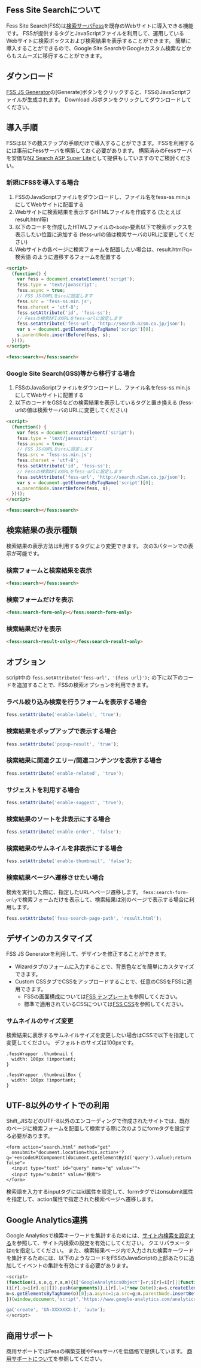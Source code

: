 ## Fess Site Searchについて

Fess Site Search(FSS)は[検索サーバFess](http://fess.codelibs.org/ja/)を既存のWebサイトに導入できる機能です。
FSSが提供するタグとJavaScriptファイルを利用して、運用しているWebサイトに検索ボックスおよび検索結果を表示することができます。
簡単に導入することができるので、Google Site SearchやGoogleカスタム検索などからもスムーズに移行することができます。

## ダウンロード

[FSS JS Generator](/generator)の[Generate]ボタンをクリックすると、FSSのJavaScriptファイルが生成されます。
Download JSボタンをクリックしてダウンロードしてください。

## 導入手順

FSSは以下の数ステップの手順だけで導入することができます。
FSSを利用するには事前にFessサーバを構築しておく必要があります。
構築済みのFessサーバを安価な[N2 Search ASP Super Lite](http://www.n2sm.net/services/n2search-asp-lite.html)として提供もしていますのでご検討ください。

### 新規にFSSを導入する場合

1. FSSのJavaScriptファイルをダウンロードし、ファイル名をfess-ss.min.jsにしてWebサイトに配置する
1. Webサイトに検索結果を表示するHTMLファイルを作成する (たとえばresult.html等)
1. 以下のコードを作成したHTMLファイルの`<body>`要素以下で検索ボックスを表示したい位置に追加する (fess-urlの値は検索サーバのURLに変更してください)
1. Webサイトの各ページに検索フォームを配置したい場合は、result.html?q=検索語 のように遷移するフォームを配置する

```html
<script>
  (function() {
    var fess = document.createElement('script');
    fess.type = 'text/javascript';
    fess.async = true;
    // FSS JSのURLをsrcに設定します
    fess.src = 'fess-ss.min.js';
    fess.charset = 'utf-8';
    fess.setAttribute('id', 'fess-ss');
    // Fessの検索APIのURLをfess-urlに設定します
    fess.setAttribute('fess-url', 'http://search.n2sm.co.jp/json');
    var s = document.getElementsByTagName('script')[0];
    s.parentNode.insertBefore(fess, s);
  })();
</script>

<fess:search></fess:search>
```

### Google Site Search(GSS)等から移行する場合

1. FSSのJavaScriptファイルをダウンロードし、ファイル名をfess-ss.min.jsにしてWebサイトに配置する
1. 以下のコードをGSSなどの検索結果を表示しているタグと置き換える (fess-urlの値は検索サーバのURLに変更してください)

```html
<script>
  (function() {
    var fess = document.createElement('script');
    fess.type = 'text/javascript';
    fess.async = true;
    // FSS JSのURLをsrcに設定します
    fess.src = 'fess-ss.min.js';
    fess.charset = 'utf-8';
    fess.setAttribute('id', 'fess-ss');
    // Fessの検索APIのURLをfess-urlに設定します
    fess.setAttribute('fess-url', 'http://search.n2sm.co.jp/json');
    var s = document.getElementsByTagName('script')[0];
    s.parentNode.insertBefore(fess, s);
  })();
</script>

<fess:search></fess:search>
```

## 検索結果の表示種類

検索結果の表示方法は利用するタグにより変更できます。
次の3パターンでの表示が可能です。

### 検索フォームと検索結果を表示
```html
<fess:search></fess:search>
```

### 検索フォームだけを表示
```html
<fess:search-form-only></fess:search-form-only>
```

### 検索結果だけを表示
```html
<fess:search-result-only></fess:search-result-only>
```

## オプション

script中の `fess.setAttribute('fess-url', '{fess url}');` の下に以下のコードを追加することで、FSSの検索オプションを利用できます。

### ラベル絞り込み検索を行うフォームを表示する場合
```javascript
fess.setAttribute('enable-labels', 'true');
```

### 検索結果をポップアップで表示する場合
```javascript
fess.setAttribute('popup-result', 'true');
```

### 検索結果に関連クエリー/関連コンテンツを表示する場合
```javascript
fess.setAttribute('enable-related', 'true');
```

### サジェストを利用する場合
```javascript
fess.setAttribute('enable-suggest', 'true');
```

### 検索結果のソートを非表示にする場合
```javascript
fess.setAttribute('enable-order', 'false');
```

### 検索結果のサムネイルを非表示にする場合
```javascript
fess.setAttribute('enable-thumbnail', 'false');
```
### 検索結果ページへ遷移させたい場合
検索を実行した際に、指定したURLへページ遷移します。
`fess:search-form-only`で検索フォームだけを表示して、検索結果は別のページで表示する場合に利用します。
```javascript
fess.setAttribute('fess-search-page-path', 'result.html');
```

## デザインのカスタマイズ

FSS JS Generatorを利用して、デザインを修正することができます。

* Wizardタブのフォームに入力することで、背景色などを簡単にカスタマイズできます。
* Custom CSSタブでCSSをアップロードすることで、任意のCSSをFSSに適用できます。
    * FSSの画面構成については[FSS テンプレート](https://github.com/codelibs/fess-site-search/tree/master/fss/11.4/src/templates)を参照してください。
    * 標準で適用されているCSSについては[FSS CSS](https://github.com/codelibs/fess-site-search/tree/master/fss/11.4/src/css)を参照してください。

### サムネイルのサイズ変更

検索結果に表示するサムネイルサイズを変更したい場合はCSSで以下を指定して変更してください。
デフォルトのサイズは100pxです。

```
.fessWrapper .thumbnail {
  width: 100px !important;
}

.fessWrapper .thumbnailBox {
  width: 100px !important;
}
```

## UTF-8以外のサイトでの利用

Shift\_JISなどのUTF-8以外のエンコーディングで作成されたサイトでは、既存のページに検索フォームを配置して検索する際に次のようにformタグを設定する必要があります。

```
<form action="search.html" method="get"
  onsubmit="document.location=this.action+'?q='+encodeURIComponent(document.getElementById('query').value);return false">
  <input type="text" id="query" name="q" value="">
  <input type="submit" value="検索">
</form>
```

検索語を入力するinputタグにはid属性を設定して、formタグではonsubmit属性を指定して、action属性で指定された検索ページへ遷移します。


## Google Analytics連携

Google Analyticsで検索キーワードを集計するためには、[サイト内検索を設定する](https://support.google.com/analytics/answer/1012264)を参照して、サイト内検索の設定を有効にしてください。
クエリパラメータはqを指定してください。
また、検索結果ページ内で入力された検索キーワードを集計するためには、以下のようなコードをFSSのJavaScriptの上部あたりに追加してイベントの集計を有効にする必要があります。
```javascript
<script>
(function(i,s,o,g,r,a,m){i['GoogleAnalyticsObject']=r;i[r]=i[r]||function(){
(i[r].q=i[r].q||[]).push(arguments)},i[r].l=1*new Date();a=s.createElement(o),
m=s.getElementsByTagName(o)[0];a.async=1;a.src=g;m.parentNode.insertBefore(a,m)
})(window,document,'script','https://www.google-analytics.com/analytics.js','ga');

ga('create', 'UA-XXXXXXX-1', 'auto');
</script>
```

## 商用サポート

商用サポートではFessの構築支援やFessサーバを低価格で提供しています。
[商用サポートについて](http://fess.codelibs.org/ja/support-services.html)を参照してください。
